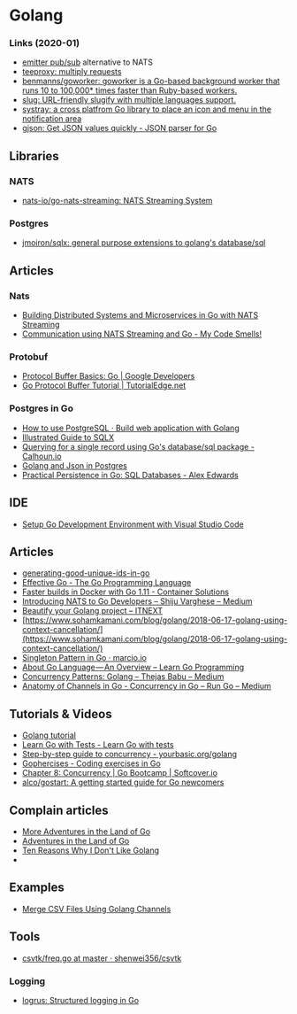 # Golang


### Links (2020-01)
* [emitter pub/sub](https://github.com/emitter-io/emitter) alternative to NATS
* [teeproxy: multiply requests](https://github.com/chrislusf/teeproxy)
* [benmanns/goworker: goworker is a Go-based background worker that runs 10 to 100,000* times faster than Ruby-based workers.](https://github.com/benmanns/goworker)
* [slug: URL-friendly slugify with multiple languages support.](https://github.com/gosimple/slug)
* [systray: a cross platfrom Go library to place an icon and menu in the notification area](https://github.com/getlantern/systray)
* [gjson: Get JSON values quickly - JSON parser for Go](https://github.com/tidwall/gjson)

## Libraries

### NATS

* [nats-io/go-nats-streaming: NATS Streaming System](https://github.com/nats-io/go-nats-streaming)

### Postgres
* [jmoiron/sqlx: general purpose extensions to golang's database/sql](https://github.com/jmoiron/sqlx)



## Articles

### Nats

* [Building Distributed Systems and Microservices in Go with NATS Streaming](https://medium.com/@shijuvar/building-distributed-systems-and-microservices-in-go-with-nats-streaming-d8b4baa633a2)
* [Communication using NATS Streaming and Go - My Code Smells!](https://mycodesmells.com/post/communication-using-nats-streaming-and-go)

### Protobuf

* [Protocol Buffer Basics: Go |  Google Developers](https://developers.google.com/protocol-buffers/docs/gotutorial)
* [Go Protocol Buffer Tutorial | TutorialEdge.net](https://tutorialedge.net/golang/go-protocol-buffer-tutorial/)

### Postgres in Go

* [How to use PostgreSQL · Build web application with Golang](https://astaxie.gitbooks.io/build-web-application-with-golang/en/05.4.html)
* [Illustrated Guide to SQLX](http://jmoiron.github.io/sqlx/)
* [Querying for a single record using Go's database/sql package - Calhoun.io](https://www.calhoun.io/querying-for-a-single-record-using-gos-database-sql-package/)
* [Golang and Json in Postgres](https://sitaramshelke.me/golang-postgres-json.html)
* [Practical Persistence in Go: SQL Databases - Alex Edwards](https://www.alexedwards.net/blog/practical-persistence-sql)






## IDE

* [Setup Go Development Environment with Visual Studio Code](https://rominirani.com/setup-go-development-environment-with-visual-studio-code-7ea5d643a51a)






## Articles
* [generating-good-unique-ids-in-go](https://blog.kowalczyk.info/article/JyRZ/generating-good-unique-ids-in-go.html)
* [Effective Go - The Go Programming Language](https://golang.org/doc/effective_go.html#names)
* [Faster builds in Docker with Go 1.11 - Container Solutions](https://container-solutions.com/faster-builds-in-docker-with-go-1-11/)
* [Introducing NATS to Go Developers – Shiju Varghese – Medium](https://medium.com/@shijuvar/introducing-nats-to-go-developers-3cfcb98c21d0)
* [Beautify your Golang project – ITNEXT](https://itnext.io/beautify-your-golang-project-f795b4b453aa)
* [https://www.sohamkamani.com/blog/golang/2018-06-17-golang-using-context-cancellation/](https://www.sohamkamani.com/blog/golang/2018-06-17-golang-using-context-cancellation/)
* [Singleton Pattern in Go · marcio.io](http://marcio.io/2015/07/singleton-pattern-in-go/)
* [About Go Language — An Overview – Learn Go Programming](https://blog.learngoprogramming.com/about-go-language-an-overview-f0bee143597c)
* [Concurrency Patterns: Golang – Thejas Babu – Medium](https://medium.com/@thejasbabu/concurrency-patterns-golang-5c5e1bcd0833)
* [Anatomy of Channels in Go - Concurrency in Go – Run Go – Medium](https://medium.com/rungo/anatomy-of-channels-in-go-concurrency-in-go-1ec336086adb)


## Tutorials & Videos

* [Golang tutorial](https://golangbot.com/learn-golang-series/)
* [Learn Go with Tests - Learn Go with tests](https://quii.gitbook.io/learn-go-with-tests/)
* [Step-by-step guide to concurrency - yourbasic.org/golang](https://yourbasic.org/golang/concurrent-programming/)
* [Gophercises - Coding exercises in Go](https://gophercises.com/)
* [Chapter 8: Concurrency | Go Bootcamp | Softcover.io](http://www.golangbootcamp.com/book/concurrency)
* [alco/gostart: A getting started guide for Go newcomers](https://github.com/alco/gostart)

## Complain articles

* [More Adventures in the Land of Go](http://pinchito.es/2018/more-golang-adventures.html)
* [Adventures in the Land of Go](http://pinchito.es/2016/golang-adventures.html)
* [Ten Reasons Why I Don't Like Golang](https://www.teamten.com/lawrence/writings/why-i-dont-like-go.html)
* 

## Examples

* [Merge CSV Files Using Golang Channels](https://danrl.com/blog/2018/merging-huuuge-csv-files-using-golang-channels/)


## Tools
* [csvtk/freq.go at master · shenwei356/csvtk](https://github.com/shenwei356/csvtk/blob/master/csvtk/cmd/freq.go)


### Logging
* [logrus: Structured logging in Go](https://github.com/Sirupsen/logrus)



<!--stackedit_data:
eyJoaXN0b3J5IjpbLTEzODAwMTA1MjAsLTE0NjE2ODc1NDhdfQ
==
-->